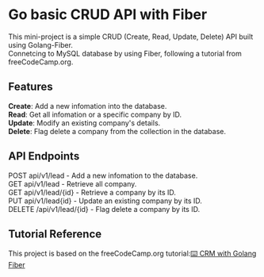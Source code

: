 # Go basic CRUD API with Fiber
This mini-project is a simple CRUD (Create, Read, Update, Delete) API built using Golang-Fiber. <br> Connetcing to MySQL database by using Fiber, following a tutorial from freeCodeCamp.org.

## Features
__Create__: Add a new infomation into the database.<br>
__Read__: Get all infomation or a specific company by ID.<br>
__Update__: Modify an existing company's details.<br>
__Delete__: Flag delete a company from the collection in the database.<br>

## API Endpoints
POST api/v1/lead - Add a new infomation to the database.<br>
GET api/v1/lead - Retrieve all company.<br>
GET api/v1/lead/{id} - Retrieve a company by its ID.<br>
PUT api/v1/lead{id} - Update an existing company by its ID.<br>
DELETE /api/v1/lead/{id} - Flag delete a company by its ID.<br>

## Tutorial Reference
This project is based on the freeCodeCamp.org tutorial:[⌨️ CRM with Golang Fiber](https://www.youtube.com/watch?v=jFfo23yIWac) 
